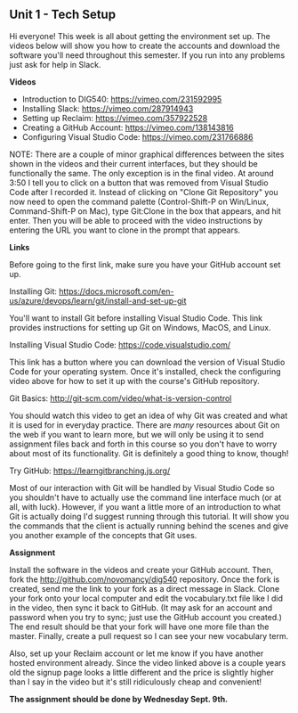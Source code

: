 ## Unit 1 - Tech Setup

Hi everyone! This week is all about getting the environment set up. The videos below will show you how to create the accounts and download the software you'll need throughout this semester. If you run into any problems just ask for help in Slack.

**Videos**

- Introduction to DIG540: <https://vimeo.com/231592995>
- Installing Slack: <https://vimeo.com/287914943>
- Setting up Reclaim: <https://vimeo.com/357922528>
- Creating a GitHub Account: <https://vimeo.com/138143816>
- Configuring Visual Studio Code: <https://vimeo.com/231766886>

NOTE: There are a couple of minor graphical differences between the sites shown in the videos and their current interfaces, but they should be functionally the same. The only exception is in the final video. At around 3:50 I tell you to click on a button that was removed from Visual Studio Code after I recorded it. Instead of clicking on "Clone Git Repository" you now need to open the command palette (Control-Shift-P on Win/Linux, Command-Shift-P on Mac), type Git:Clone in the box that appears, and hit enter. Then you will be able to proceed with the video instructions by entering the URL you want to clone in the prompt that appears.

**Links**

Before going to the first link, make sure you have your GitHub account set up.

Installing Git: <https://docs.microsoft.com/en-us/azure/devops/learn/git/install-and-set-up-git>

You'll want to install Git before installing Visual Studio Code. This link provides instructions for setting up Git on Windows, MacOS, and Linux.

Installing Visual Studio Code: <https://code.visualstudio.com/>

This link has a button where you can download the version of Visual Studio Code for your operating system. Once it's installed, check the configuring video above for how to set it up with the course's GitHub repository.

Git Basics: <http://git-scm.com/video/what-is-version-control>

You should watch this video to get an idea of why Git was created and what it is used for in everyday practice. There are _many_ resources about Git on the web if you want to learn more, but we will only be using it to send assignment files back and forth in this course so you don't have to worry about most of its functionality. Git is definitely a good thing to know, though!

Try GitHub: <https://learngitbranching.js.org/>

Most of our interaction with Git will be handled by Visual Studio Code so you shouldn't have to actually use the command line interface much (or at all, with luck). However, if you want a little more of an introduction to what Git is actually doing I'd suggest running through this tutorial. It will show you the commands that the client is actually running behind the scenes and give you another example of the concepts that Git uses.

**Assignment**

Install the software in the videos and create your GitHub account. Then, fork the <http://github.com/novomancy/dig540> repository. Once the fork is created, send me the link to your fork as a direct message in Slack. Clone your fork onto your local computer and edit the vocabulary.txt file like I did in the video, then sync it back to GitHub. (It may ask for an account and password when you try to sync; just use the GitHub account you created.) The end result should be that your fork will have one more file than the master. Finally, create a pull request so I can see your new vocabulary term.

Also, set up your Reclaim account or let me know if you have another hosted environment already. Since the video linked above is a couple years old the signup page looks a little different and the price is slightly higher than I say in the video but it's still ridiculously cheap and convenient!

**The assignment should be done by Wednesday Sept. 9th.**

